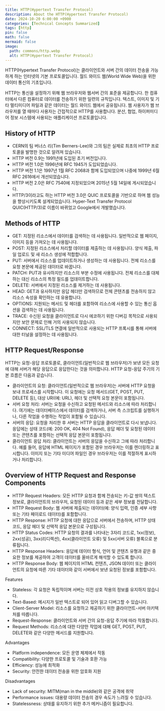 ```yaml
---
title: HTTP(Hypertext Transfer Protocol)
description: About the HTTP(Hypertext Transfer Protocol)
date: 2024-10-20 6:00:00 +0900
categories: [Technical Concepts Summarized]
tags: [http]
pin: false
math: false
mermaid: false
image:
  path: commons/http.webp
  alt: HTTP(Hypertext Transfer Protocol)
---
```

<!-- categories: [Technical Concepts Summarized, Technical Labs, Technical Terms, Useful Apps To Help With Technology] -->

HTTP(Hypertext Transfer Protocol)는 클라이언트와 서버 간의 데이터 전송을 가능하게 하는 인터넷의 기본 프로토콜입니다. 월드 와이드 웹(World Wide Web)을 위한 데이터 통신의 기초입니다.

HTTP는 통신을 설정하기 위해 웹 브라우저와 웹서버 간의 표준을 제공합니다. 한 컴퓨터에서 다른 컴퓨터로 데이터를 전송하기 위한 일련의 규칙입니다. 텍스트, 이미지 및 기타 멀티미디어 파일과 같은 데이터는 월드 와이드 웹에서 공유됩니다. 웹 사용자가 웹 브라우저를 열 때마다 사용자는 간접적으로 HTTP를 사용합니다. 분산, 협업, 하이퍼미디어 정보 시스템에 사용되는 애플리케이션 프로토콜입니다.

## History of HTTP
- CERN의 팀 버너스 리(Tim Berners-Lee)와 그의 팀은 실제로 최초의 HTTP 프로토콜을 발명한 것으로 알려져 있습니다.
- HTTP 버전 0.9는 1991년에 도입된 초기 버전입니다.
- HTTP 버전 1.0은 1996년에 RFC 1945가 도입되었습니다.
- HTTP 버전 1.1은 1997년 1월 RFC 2068과 함께 도입되었으며 나중에 1999년 6월 RFC 2616에서 개선되었습니다.
- HTTP 버전 2.0은 RFC 7540에 지정되었으며 2015년 5월 14일에 게시되었습니다.
- HTTP/3이라고도 하는 HTTP 버전 3.0은 QUIC 프로토콜을 기반으로 하며 웹 성능을 향상시키도록 설계되었습니다. Hyper-Text Transfer Protocol QUIC(HTTP/3)로 이름이 바뀌었고 Google에서 개발했습니다.

## Methods of HTTP
- GET: 지정된 리소스에서 데이터를 검색하는 데 사용됩니다. 일반적으로 웹 페이지, 이미지 등을 가져오는 데 사용됩니다.
- POST: 지정된 리소스에서 처리할 데이터를 제출하는 데 사용됩니다. 양식 제출, 파일 업로드 및 새 리소스 생성에 적합합니다.
- PUT: 서버에서 리소스를 업데이트하거나 생성하는 데 사용됩니다. 전체 리소스를 요청 본문에 제공된 데이터로 바꿉니다.
- PATCH: PUT과 유사하지만 리소스의 부분 수정에 사용됩니다. 전체 리소스를 대체하는 대신 리소스의 특정 필드를 업데이트합니다.
- DELETE: 서버에서 지정된 리소스를 제거하는 데 사용됩니다.
- HEAD: GET과 유사하지만 응답 헤더만 검색하므로 전체 콘텐츠를 전송하지 않고 리소스 속성을 확인하는 데 유용합니다.
- OPTIONS: 지원되는 메서드 및 헤더를 포함하여 리소스에 사용할 수 있는 통신 옵션을 검색하는 데 사용됩니다.
- TRACE: 수신된 요청을 클라이언트로 다시 에코하기 위한 디버깅 목적으로 사용되지만 보안 문제로 인해 거의 사용되지 않습니다.
- CONNECT: SSL/TLS 연결에 일반적으로 사용되는 HTTP 프록시를 통해 서버에 대한 터널을 설정하는 데 사용됩니다.

## HTTP Request/Response
HTTP는 요청-응답 프로토콜로, 클라이언트(일반적으로 웹 브라우저)가 보낸 모든 요청에 대해 서버가 해당 응답으로 응답한다는 것을 의미합니다. HTTP 요청-응답 주기의 기본 흐름은 다음과 같습니다.

- 클라이언트의 요청: 클라이언트(일반적으로 웹 브라우저)는 서버에 HTTP 요청을 보내 프로세스를 시작합니다. 이 요청에는 요청 메서드(GET, POST, PUT, DELETE 등), 대상 URI(예: URL), 헤더 및 선택적 요청 본문이 포함됩니다.
- 서버 요청 처리: 서버는 요청을 수신하고 요청된 메서드와 리소스에 따라 처리합니다. 여기에는 데이터베이스에서 데이터를 검색하거나, 서버 측 스크립트를 실행하거나, 다른 작업을 수행하는 작업이 포함될 수 있습니다.
- 서버의 응답: 요청을 처리한 후 서버는 HTTP 응답을 클라이언트로 다시 보냅니다. 응답에는 상태 코드(예: 200 OK, 404 Not Found), 응답 헤더 및 요청된 데이터 또는 콘텐츠를 포함하는 선택적 응답 본문이 포함됩니다.
- 클라이언트 응답 처리: 클라이언트는 서버의 응답을 수신하고 그에 따라 처리합니다. 예를 들어, 응답에 HTML 페이지가 포함된 경우 브라우저는 이를 렌더링하고 표시합니다. 이미지 또는 기타 미디어 파일인 경우 브라우저는 이를 적절하게 표시하거나 처리합니다.

## Overview of HTTP Request and Response Components
- HTTP Request Headers:	모든 HTTP 요청과 함께 전송되는 키-값 쌍의 텍스트 정보로, 클라이언트의 브라우저, 요청된 데이터 등과 같은 세부 정보를 전달합니다.
- HTTP Request Body: 웹 서버에 제출되는 데이터(예: 양식 입력, 인증 세부 사항 또는 기타 페이로드 데이터)를 포함합니다.
- HTTP Response:	HTTP 요청에 대한 응답으로 서버에서 전송하며, HTTP 상태 코드, 응답 헤더 및 선택적 응답 본문으로 구성됩니다.
- HTTP Status Codes:	HTTP 요청의 결과를 나타내는 3자리 코드로, 1xx(정보), 2xx(성공), 3xx(리디렉션), 4xx(클라이언트 오류) 및 5xx(서버 오류) 블록으로 분류됩니다.
- HTTP Response Headers:	응답에 데이터 형식, 언어 및 콘텐츠 유형과 같은 중요한 정보를 제공하여 고객이 데이터를 올바르게 해석할 수 있도록 합니다.
- HTTP Response Body:	웹 페이지의 HTML 컨텐츠, JSON 데이터 또는 클라이언트의 요청에 따른 기타 데이터와 같이 서버에서 보낸 요청된 정보를 포함합니다.

Features
- Stateless: 각 요청은 독립적이며 서버는 이전 상호 작용의 정보를 유지하지 않습니다.
- Text-Based: 메시지가 일반 텍스트로 되어 있어 읽고 디버그할 수 있습니다.
- Client-Server Model: 리소스를 요청하고 제공하기 위한 클라이언트-서버 아키텍처를 따릅니다.
- Request-Response: 클라이언트와 서버 간의 요청-응답 주기에 따라 작동합니다.
- Request Methods: 리소스에 대한 다양한 작업에 대해 GET, POST, PUT, DELETE와 같은 다양한 메서드를 지원합니다.

Advantages
- Platform independence: 모든 운영 체제에서 작동
- Compatibility: 다양한 프로토콜 및 기술과 호환 가능
- Efficiency: 성능에 최적화
- Security: 안전한 데이터 전송을 위한 암호화 지원

Disadvantages
- Lack of security: MITM(man in the middle)와 같은 공격에 취약
- Performance issues: 대용량 데이터 전송의 경우 속도가 느려질 수 있습니다.
- Statelessness: 상태를 유지하기 위한 추가 메커니즘이 필요합니다.








